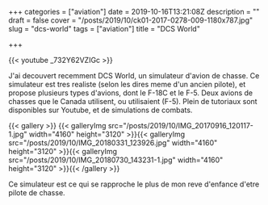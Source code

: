 +++
categories = ["aviation"]
date = 2019-10-16T13:21:08Z
description = ""
draft = false
cover = "/posts/2019/10/ck01-2017-0278-009-1180x787.jpg"
slug = "dcs-world"
tags = ["aviation"]
title = "DCS World"

+++

{{< youtube _732Y62VZIGc >}}

J'ai decouvert recemment DCS World, un simulateur d'avion de chasse. Ce simulateur est tres realiste (selon les dires meme d'un ancien pilote), et propose plusieurs types d'avions, dont le F-18C et le F-5. Deux avions de chasses que le Canada utilisent, ou utilisaient (F-5). Plein de tutoriaux sont disponibles sur Youtube, et de simulations de combats.

{{< gallery >}}
{{< galleryImg  src="/posts/2019/10/IMG_20170916_120117-1.jpg" width="4160" height="3120" >}}{{< galleryImg  src="/posts/2019/10/IMG_20180331_123926.jpg" width="4160" height="3120" >}}{{< galleryImg  src="/posts/2019/10/IMG_20180730_143231-1.jpg" width="4160" height="3120" >}}{{< /gallery >}}

Ce simulateur est ce qui se rapproche le plus de mon reve d'enfance d'etre pilote de chasse.
